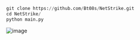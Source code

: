 ```py
git clone https://github.com/Bt08s/NetStrike.git
cd NetStrike/
python main.py
```

![image](https://github.com/Bt08s/NetStrike/assets/68190921/7f0719af-0db9-4a87-860d-0523525f5ae2)
